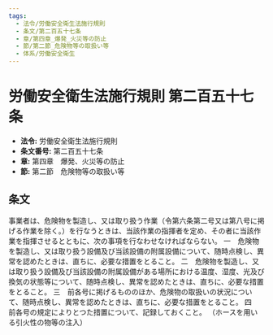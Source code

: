 ```yaml
---
tags:
  - 法令/労働安全衛生法施行規則
  - 条文/第二百五十七条
  - 章/第四章_爆発_火災等の防止
  - 節/第二節_危険物等の取扱い等
  - 体系/労働安全衛生
---
```

# 労働安全衛生法施行規則 第二百五十七条

- **法令:** 労働安全衛生法施行規則
- **条文番号:** 第二百五十七条
- **章:** 第四章　爆発、火災等の防止
- **節:** 第二節　危険物等の取扱い等

## 条文
事業者は、危険物を製造し、又は取り扱う作業（令第六条第二号又は第八号に掲げる作業を除く。）を行なうときは、当該作業の指揮者を定め、その者に当該作業を指揮させるとともに、次の事項を行なわせなければならない。
一　危険物を製造し、又は取り扱う設備及び当該設備の附属設備について、随時点検し、異常を認めたときは、直ちに、必要な措置をとること。
二　危険物を製造し、又は取り扱う設備及び当該設備の附属設備がある場所における温度、湿度、光及び換気の状態等について、随時点検し、異常を認めたときは、直ちに、必要な措置をとること。
三　前各号に掲げるもののほか、危険物の取扱いの状況について、随時点検し、異常を認めたときは、直ちに、必要な措置をとること。
四　前各号の規定によりとつた措置について、記録しておくこと。
（ホースを用いる引火性の物等の注入）

